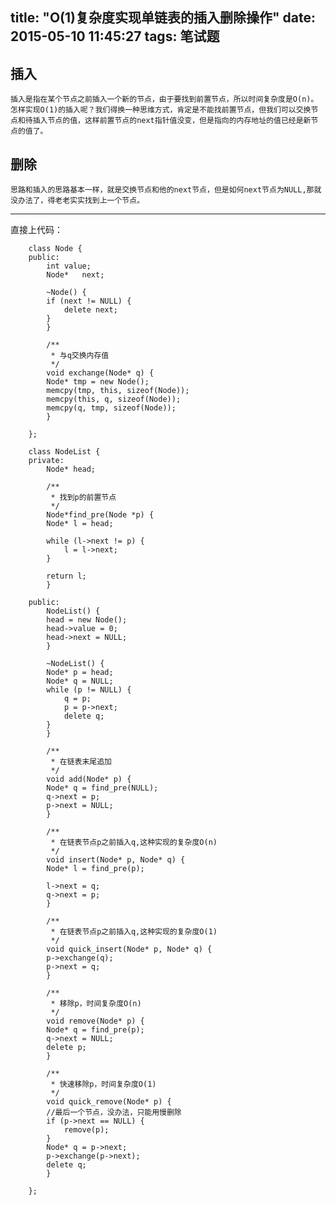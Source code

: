 title: "O(1)复杂度实现单链表的插入删除操作"
date: 2015-05-10 11:45:27
tags: 笔试题
---

## 插入 ##
	插入是指在某个节点之前插入一个新的节点，由于要找到前置节点，所以时间复杂度是O(n)。怎样实现O(1)的插入呢？我们得换一种思维方式，肯定是不能找前置节点，但我们可以交换节点和待插入节点的值，这样前置节点的next指针值没变，但是指向的内存地址的值已经是新节点的值了。

## 删除 ##
	思路和插入的思路基本一样，就是交换节点和他的next节点，但是如何next节点为NULL,那就没办法了，得老老实实找到上一个节点。
	


----------
直接上代码：

```
    class Node {
	public:
	    int value;
	    Node*   next;

	    ~Node() {
		if (next != NULL) {
		    delete next;
		}
	    }

	    /**
	     * 与q交换内存值
	     */
	    void exchange(Node* q) {
		Node* tmp = new Node();
		memcpy(tmp, this, sizeof(Node));
		memcpy(this, q, sizeof(Node));
		memcpy(q, tmp, sizeof(Node));
	    }

	};

	class NodeList {
	private:
	    Node* head;

	    /**
	     * 找到p的前置节点
	     */
	    Node*find_pre(Node *p) {
		Node* l = head;

		while (l->next != p) {
		    l = l->next;
		}

		return l;
	    }

	public:
	    NodeList() {
		head = new Node();
		head->value = 0;
		head->next = NULL;
	    }

	    ~NodeList() {
		Node* p = head;
		Node* q = NULL;
		while (p != NULL) {
		    q = p;
		    p = p->next;
		    delete q;
		}
	    }

	    /**
	     * 在链表末尾追加
	     */
	    void add(Node* p) {
		Node* q = find_pre(NULL);
		q->next = p;
		p->next = NULL;
	    }

	    /**
	     * 在链表节点p之前插入q,这种实现的复杂度O(n)
	     */
	    void insert(Node* p, Node* q) {
		Node* l = find_pre(p);

		l->next = q;
		q->next = p;
	    }

	    /**
	     * 在链表节点p之前插入q,这种实现的复杂度O(1)
	     */
	    void quick_insert(Node* p, Node* q) {
		p->exchange(q);
		p->next = q;
	    }

	    /**
	     * 移除p，时间复杂度O(n)
	     */
	    void remove(Node* p) {
		Node* q = find_pre(p);
		q->next = NULL;
		delete p;
	    }

	    /**
	     * 快速移除p，时间复杂度O(1)
	     */
	    void quick_remove(Node* p) {
		//最后一个节点，没办法，只能用慢删除
		if (p->next == NULL) {
		    remove(p);
		}
		Node* q = p->next;
		p->exchange(p->next);
		delete q;
	    }

	};
```


